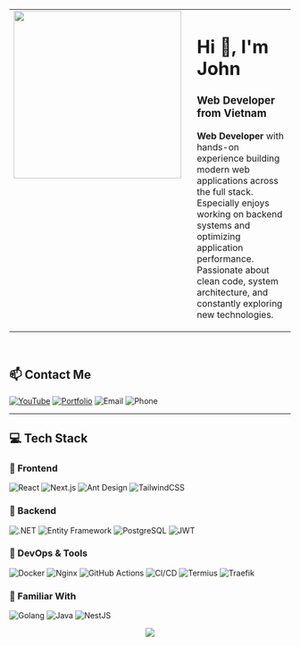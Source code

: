 <table>
  <tr>
    <td width="300" align="center" valign="top">
      <img src="https://i.pinimg.com/originals/e4/26/70/e426702edf874b181aced1e2fa5c6cde.gif" width="300" />
    </td>
    <td style="padding-left: 20px;" valign="top">
      <h1>Hi 👋, I'm John</h1>
    <h3>Web Developer from Vietnam</h3>
  <p>
    <strong>Web Developer</strong> with hands-on experience building modern web applications across the full stack.<br>
    Especially enjoys working on backend systems and optimizing application performance.<br>
    Passionate about clean code, system architecture, and constantly exploring new technologies.
  </p>
    </td>
  </tr>
</table>



<br />



## 📫 Contact Me

[![YouTube](https://img.shields.io/badge/YouTube-FF0000?style=for-the-badge&logo=youtube&logoColor=white)](https://www.youtube.com/@khoidang-z3i9n)
[![Portfolio](https://img.shields.io/badge/Portfolio-38B2AC?style=for-the-badge&logo=vercel&logoColor=white)](https://my-portfolio-five-xi-40.vercel.app)
![Email](https://img.shields.io/badge/Email-khoidang2110@gmail.com-d14836?style=for-the-badge&logo=gmail&logoColor=white)
![Phone](https://img.shields.io/badge/Phone-%2B84%20902447357-25D366?style=for-the-badge&logo=whatsapp&logoColor=white)



---

## 💻 Tech Stack

### 🔸 Frontend
![React](https://img.shields.io/badge/React-61DAFB?style=for-the-badge&logo=react&logoColor=black)
![Next.js](https://img.shields.io/badge/Next.js-000000?style=for-the-badge&logo=nextdotjs&logoColor=white)
![Ant Design](https://img.shields.io/badge/Ant%20Design-0170FE?style=for-the-badge&logo=ant-design&logoColor=white)
![TailwindCSS](https://img.shields.io/badge/Tailwind%20CSS-38B2AC?style=for-the-badge&logo=tailwind-css&logoColor=white)

### 🔸 Backend
![.NET](https://img.shields.io/badge/.NET-512BD4?style=for-the-badge&logo=dotnet&logoColor=white)
![Entity Framework](https://img.shields.io/badge/EF%20Core-512BD4?style=for-the-badge&logo=dotnet&logoColor=white)
![PostgreSQL](https://img.shields.io/badge/PostgreSQL-4169E1?style=for-the-badge&logo=postgresql&logoColor=white)
![JWT](https://img.shields.io/badge/JWT-000000?style=for-the-badge&logo=jsonwebtokens&logoColor=white)

### 🚀 DevOps & Tools
![Docker](https://img.shields.io/badge/Docker-2496ED?style=for-the-badge&logo=docker&logoColor=white)
![Nginx](https://img.shields.io/badge/Nginx-009639?style=for-the-badge&logo=nginx&logoColor=white)
![GitHub Actions](https://img.shields.io/badge/GitHub%20Actions-2088FF?style=for-the-badge&logo=github-actions&logoColor=white)
![CI/CD](https://img.shields.io/badge/CI/CD-000000?style=for-the-badge&logo=github&logoColor=white)
![Termius](https://img.shields.io/badge/Termius-3B4F5C?style=for-the-badge&logo=gnome-terminal&logoColor=white)
![Traefik](https://img.shields.io/badge/Traefik-24A1C1?style=for-the-badge&logo=traefikmesh&logoColor=white)

### 🧩 Familiar With
![Golang](https://img.shields.io/badge/Golang-00ADD8?style=for-the-badge&logo=go&logoColor=white)
![Java](https://img.shields.io/badge/Java-007396?style=for-the-badge&logo=java&logoColor=white)
![NestJS](https://img.shields.io/badge/NestJS-E0234E?style=for-the-badge&logo=nestjs&logoColor=white)


<p align="center">
  <img src="https://github-readme-stats.vercel.app/api?username=khoidang2110&theme=dark&show_icons=true" />
</p>
